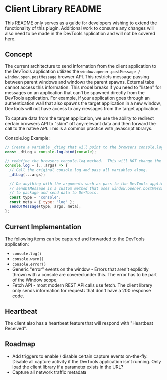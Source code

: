 # Client Library README
This README only serves as a guide for developers wishing to extend the functionality of this plugin.  Additional work to consume any changes will also need to be made in the DevTools application and will not be covered here.

## Concept
The current architecture to send information from the client application to the DevTools application utilizes the `window.opener.postMessage / window.open.postMessage` browser API. This restricts message passing between parent windows and windows the parent spawns.  External tabs cannot access this information.  This model breaks if you need to "listen" for messages on an application that can't be spawned directly from the DevTools application. For example, if your application goes through an authentication wall that also spawns the target application in a new window, DevTools will not have access to any messages from the target application.

To capture data from the target application, we use the ability to redirect certain browsers API to "skim" off any relevant data and then forward the call to the native API.  This is a common practice with javascript librarys.

Console.log Example:
```javascript
// Create a variable _dtLog that will point to the browsers console.log method.
const _dtLog = console.log.bind(console);

// redefine the browsers console.log method.  This will NOT change the above variable.
console.log = (...args) => {
  // Call the original console.log and pass all variables along.
  _dtLog(...args);

  // Do anything with the arguments such as pass to the DevTools application.
  // sendDTMessage is a custom method that uses window.opener.postMessage 
  // to package and send data to DevTools.
  const type = 'console';
  const meta = { type: 'log' };
  sendDTMessage(type, args, meta);
};
```

## Current Implementation
The following items can be captured and forwarded to the DevTools application:
- `console.log()`
- `console.warn()`
- `console.error()`
- Generic "error" events on the window - Errors that aren't explicitly thrown with a console are covered under this.  The error has to be part of the Window scope.
- Fetch API - most modern REST API calls use fetch.  The client library only sends information for requests that don't have a 200 response code.

## Heartbeat
The client also has a heartbeat feature that will respond with "Heartbeat Received".

## Roadmap
- Add triggers to enable / disable certain capture events on-the-fly.  Disable all capture activity if the DevTools application isn't running.  Only load the client library if a parameter exists in the URL? 
- Capture all network traffic metadata